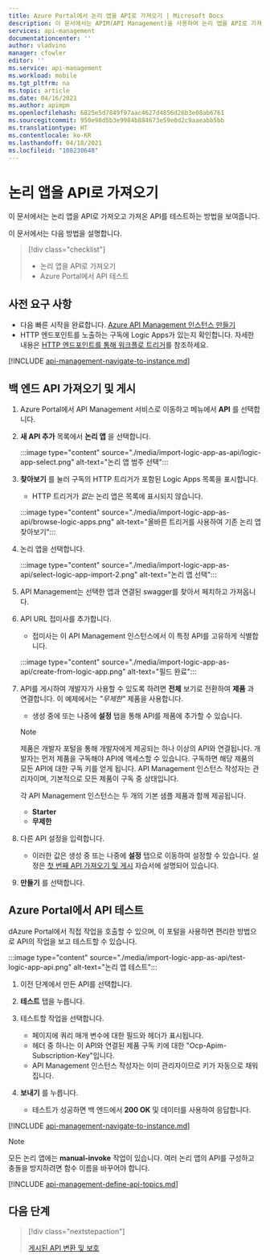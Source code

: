 ```yaml
---
title: Azure Portal에서 논리 앱을 API로 가져오기 | Microsoft Docs
description: 이 문서에서는 APIM(API Management)을 사용하여 논리 앱을 API로 가져오는 방법을 보여줍니다.
services: api-management
documentationcenter: ''
author: vladvino
manager: cfowler
editor: ''
ms.service: api-management
ms.workload: mobile
ms.tgt_pltfrm: na
ms.topic: article
ms.date: 04/16/2021
ms.author: apimpm
ms.openlocfilehash: 6825e5d7849f97aac4627d4856d26b3e08ab6761
ms.sourcegitcommit: 950e98d5b3e9984b884673e59e0d2c9aaeabb5bb
ms.translationtype: HT
ms.contentlocale: ko-KR
ms.lasthandoff: 04/18/2021
ms.locfileid: "108230648"
---
```

# <a name="import-a-logic-app-as-an-api"></a>논리 앱을 API로 가져오기

이 문서에서는 논리 앱을 API로 가져오고 가져온 API를 테스트하는 방법을 보여줍니다.

이 문서에서는 다음 방법을 설명합니다.

> [!div class="checklist"]
>
> -   논리 앱을 API로 가져오기
> -   Azure Portal에서 API 테스트

## <a name="prerequisites"></a>사전 요구 사항

-   다음 빠른 시작을 완료합니다. [Azure API Management 인스턴스 만들기](get-started-create-service-instance.md)
-   HTTP 엔드포인트를 노출하는 구독에 Logic Apps가 있는지 확인합니다. 자세한 내용은 [HTTP 엔드포인트를 통해 워크플로 트리거](../logic-apps/logic-apps-http-endpoint.md)를 참조하세요.

[!INCLUDE [api-management-navigate-to-instance.md](../../includes/api-management-navigate-to-instance.md)]

## <a name="import-and-publish-a-back-end-api"></a><a name="create-api"> </a>백 엔드 API 가져오기 및 게시

1. Azure Portal에서 API Management 서비스로 이동하고 메뉴에서 **API** 를 선택합니다.
1. **새 API 추가** 목록에서 **논리 앱** 을 선택합니다.

    :::image type="content" source="./media/import-logic-app-as-api/logic-app-select.png" alt-text="논리 앱 범주 선택":::

1. **찾아보기** 를 눌러 구독의 HTTP 트리거가 포함된 Logic Apps 목록을 표시합니다. 
    * HTTP 트리거가 *없는* 논리 앱은 목록에 표시되지 않습니다.

    :::image type="content" source="./media/import-logic-app-as-api/browse-logic-apps.png" alt-text="올바른 트리거를 사용하여 기존 논리 앱 찾아보기":::

1. 논리 앱을 선택합니다. 

    :::image type="content" source="./media/import-logic-app-as-api/select-logic-app-import-2.png" alt-text="논리 앱 선택":::

1. API Management는 선택한 앱과 연결된 swagger를 찾아서 페치하고 가져옵니다.
1. API URL 접미사를 추가합니다. 
    * 접미사는 이 API Management 인스턴스에서 이 특정 API를 고유하게 식별합니다.

    :::image type="content" source="./media/import-logic-app-as-api/create-from-logic-app.png" alt-text="필드 완료":::

1. API를 게시하여 개발자가 사용할 수 있도록 하려면 **전체** 보기로 전환하여 **제품** 과 연결합니다. 이 예제에서는 *"무제한"* 제품을 사용합니다. 
    * 생성 중에 또는 나중에 **설정** 탭을 통해 API를 제품에 추가할 수 있습니다.

    >[!NOTE]
    > 제품은 개발자 포털을 통해 개발자에게 제공되는 하나 이상의 API와 연결됩니다. 개발자는 먼저 제품을 구독해야 API에 액세스할 수 있습니다. 구독하면 해당 제품의 모든 API에 대한 구독 키를 얻게 됩니다. API Management 인스턴스 작성자는 관리자이며, 기본적으로 모든 제품이 구독 중 상태입니다.
    >
    > 각 API Management 인스턴스는 두 개의 기본 샘플 제품과 함께 제공됩니다.
    > - **Starter**
    > - **무제한**

1. 다른 API 설정을 입력합니다. 
    * 이러한 값은 생성 중 또는 나중에 **설정** 탭으로 이동하여 설정할 수 있습니다. 설정은 [첫 번째 API 가져오기 및 게시](import-and-publish.md#import-and-publish-a-backend-api) 자습서에 설명되어 있습니다.
1. **만들기** 를 선택합니다.

## <a name="test-the-api-in-the-azure-portal"></a>Azure Portal에서 API 테스트

dAzure Portal에서 직접 작업을 호출할 수 있으며, 이 포털을 사용하면 편리한 방법으로 API의 작업을 보고 테스트할 수 있습니다.

:::image type="content" source="./media/import-logic-app-as-api/test-logic-app-api.png" alt-text="논리 앱 테스트":::

1. 이전 단계에서 만든 API를 선택합니다.
2. **테스트** 탭을 누릅니다.
3. 테스트할 작업을 선택합니다.

    * 페이지에 쿼리 매개 변수에 대한 필드와 헤더가 표시됩니다. 
    * 헤더 중 하나는 이 API와 연결된 제품 구독 키에 대한 "Ocp-Apim-Subscription-Key"입니다. 
    * API Management 인스턴스 작성자는 이미 관리자이므로 키가 자동으로 채워집니다.

4. **보내기** 를 누릅니다.

    * 테스트가 성공하면 백 엔드에서 **200 OK** 및 데이터를 사용하여 응답합니다.

[!INCLUDE [api-management-navigate-to-instance.md](../../includes/api-management-append-apis.md)]

>[!NOTE]
>모든 논리 앱에는 **manual-invoke** 작업이 있습니다. 여러 논리 앱의 API를 구성하고 충돌을 방지하려면 함수 이름을 바꾸어야 합니다.

[!INCLUDE [api-management-define-api-topics.md](../../includes/api-management-define-api-topics.md)]

## <a name="next-steps"></a>다음 단계

> [!div class="nextstepaction"]
>
> [게시된 API 변환 및 보호](transform-api.md)
